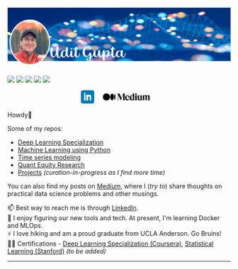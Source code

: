 # [![Udit Gupta header](https://github.com/uditgt/uditgt/blob/main/assets/Banner.png)](https://www.linkedin.com/in/uditgt/)
![](https://img.shields.io/badge/Programming-Python,%20R-blue?logo=python&logoColor=white)
![](https://img.shields.io/badge/DB-MySQL-blue?logo=mysql&logoColor=white)
![](https://img.shields.io/badge/Machine%20Learning-Scikit--learn,%20XGBoost,%20Imblearn-blue?logo=scikitlearn&logoColor=white)
![](https://img.shields.io/badge/Visualization-Tableau,%20PowerBI-blue?logo=tableau&logoColor=white)
![](https://img.shields.io/badge/Learning%20(Basic)-Git,%20Docker,%20Bash-blue)


<p align='center'>
<a href="https://www.linkedin.com/in/uditgt/"><img height="30" src="https://github.com/uditgt/uditgt/blob/main/assets/linkedin.png"></a>&nbsp;&nbsp;
<a href="https://medium.com/@uditg"><img height="30" src="https://github.com/uditgt/uditgt/blob/main/assets/medium.png"></a>&nbsp;&nbsp;
</p>

Howdy🤠

Some of my repos:
* [Deep Learning Specialization](https://github.com/uditgt/coursera-deep-learning-specialization/blob/main/README.md)
* [Machine Learning using Python](https://github.com/uditgt/ML_Python/blob/main/README.md)
* [Time series modeling](https://github.com/uditgt/TimeSeries/blob/main/README.md)
* [Quant Equity Research](https://github.com/uditgt/quant_equity_research/blob/main/README.md)
* [Projects](https://github.com/uditgt/Projects) *(curation-in-progress as I find more time)*

You can also find my posts on [Medium](https://medium.com/@uditg), where I (*try to*) share thoughts on practical data science problems and other musings. 

📫 Best way to reach me is through [LinkedIn](https://www.linkedin.com/in/uditgt/).   
🌱 I enjoy figuring our new tools and tech. At present, I'm learning Docker and MLOps.  
⚡ I love hiking and am a proud graduate from UCLA Anderson. Go Bruins!  
👨‍🎓 Certifications - [Deep Learning Specialization (Coursera)](https://www.coursera.org/account/accomplishments/specialization/certificate/Y23QW2JU39ZE), [Statistical Learning (Stanford)](https://courses.edx.org/certificates/e2af3fd785104cd8823c2dd87104f94f) *(to be added)*


<!--
**uditgt/uditgt** is a ✨ _special_ ✨ repository because its `README.md` (this file) appears on your GitHub profile.

Here are some ideas to get you started:
- 🔭 I’m currently working on ...
- 🌱 I’m currently learning ...
- 👯 I’m looking to collaborate on ...
- 🤔 I’m looking for help with ...
- 💬 Ask me about ...
- 📫 How to reach me: ...
- 😄 Pronouns: ...
- ⚡ Fun fact: ...
-->

  ---
  
<!--
Intesting links:

**SQL**: [SQLZoo](https://sqlzoo.net/wiki/SQL_Tutorial), [SQL Puzzles](https://blog.sqlauthority.com/category/sql-puzzle/), [SQL Formatting](https://poorsql.com/)

-->
